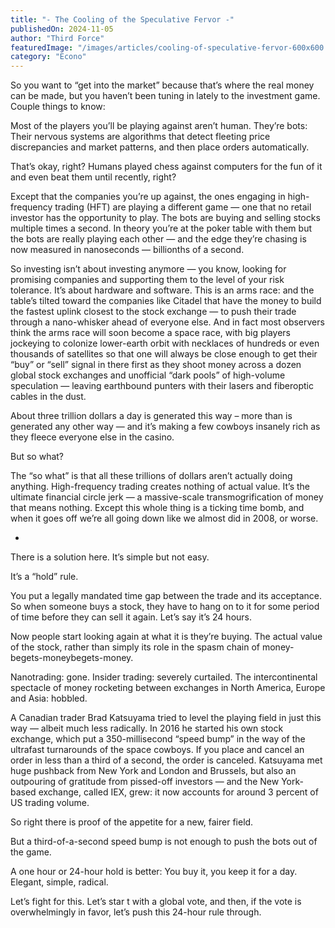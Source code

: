 ```yaml
---
title: "- The Cooling of the Speculative Fervor -"
publishedOn: 2024-11-05
author: "Third Force"
featuredImage: "/images/articles/cooling-of-speculative-fervor-600x600.jpg"
category: "Econo"
---
```


So you want to “get into the market” because that’s where the real money can be made, but you haven’t been tuning in lately to the investment game. Couple things to know:

Most of the players you’ll be playing against aren’t human. They’re bots: Their nervous systems are algorithms that detect fleeting price discrepancies and market patterns, and then place orders automatically.

That’s okay, right? Humans played chess against computers for the fun of it and even beat them until recently, right?

Except that the companies you’re up against, the ones engaging in high-frequency trading (HFT) are playing a different game — one that no retail investor has the opportunity to play. The bots are buying and selling stocks multiple times a second. In theory you’re at the poker table with them but the bots are really playing each other — and the edge they’re chasing is now measured in nanoseconds — billionths of a second.

So investing isn’t about investing anymore — you know, looking for promising companies and supporting them to the level of your risk tolerance. It’s about hardware and software. This is an arms race: and the table’s tilted toward the companies like Citadel that have the money to build the fastest uplink closest to the stock exchange — to push their trade through a nano-whisker ahead of everyone else. And in fact most observers think the arms race will soon become a space race, with big players jockeying to colonize lower-earth orbit with necklaces of hundreds or even thousands of satellites so that one will always be close enough to get their “buy” or “sell” signal in there first as they shoot money across a dozen global stock exchanges and unofficial “dark pools” of high-volume speculation — leaving earthbound punters with their lasers and fiberoptic cables in the dust.

About three trillion dollars a day is generated this way – more than is generated any other way — and it’s making a few cowboys insanely rich as they fleece everyone else in the casino.

But so what?

The “so what” is that all these trillions of dollars aren’t actually doing anything. High-frequency trading creates nothing of actual value. It’s the ultimate financial circle jerk — a massive-scale transmogrification of money that means nothing. Except this whole thing is a ticking time bomb, and when it goes off we’re all going down like we almost did in 2008, or worse.

*

There is a solution here. It’s simple but not easy.

It’s a “hold” rule.

You put a legally mandated time gap between the trade and its acceptance. So when someone buys a stock, they have to hang on to it for some period of time before they can sell it again. Let’s say it’s 24 hours.

Now people start looking again at what it is they’re buying. The actual value of the stock, rather than simply its role in the spasm chain of money-begets-moneybegets-money.

Nanotrading: gone. Insider trading: severely curtailed. The intercontinental spectacle of money rocketing between exchanges in North America, Europe and Asia: hobbled.

A Canadian trader Brad Katsuyama tried to level the playing field in just this way — albeit much less radically. In 2016 he started his own stock exchange, which put a 350-millisecond “speed bump” in the way of the ultrafast turnarounds of the space cowboys. If you place and cancel an order in less than a third of a second, the order is canceled. Katsuyama met huge pushback from New York and London and Brussels, but also an outpouring of gratitude from pissed-off investors — and the New York-based exchange, called IEX, grew: it now accounts for around 3 percent of US trading volume.

So right there is proof of the appetite for a new, fairer field.

But a third-of-a-second speed bump is not enough to push the bots out of the game.

A one hour or 24-hour hold is better: You buy it, you keep it for a day. Elegant, simple, radical.

Let’s fight for this. Let’s star t with a global vote, and then, if the vote is overwhelmingly in favor, let’s push this 24-hour rule through.
